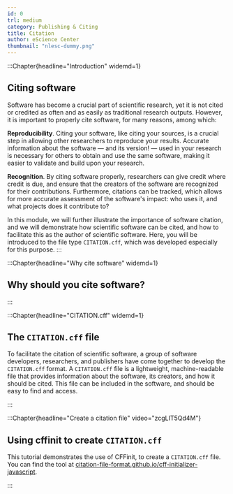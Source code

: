 ```yaml
---
id: 0
trl: medium
category: Publishing & Citing
title: Citation
author: eScience Center
thumbnail: "nlesc-dummy.png"
---
```


:::Chapter{headline="Introduction" widemd=1}
## Citing software

Software has become a crucial part of scientific research, yet it is not cited or credited as often and as easily as traditional research outputs. However, it is important to properly cite software, for many reasons, among which:

**Reproducibility**. Citing your software, like citing your sources, is a crucial step in allowing other researchers to reproduce your results. Accurate information about the software — and its version! — used in your research is necessary for others to obtain and use the same software, making it easier to validate and build upon your research.

**Recognition**. By citing software properly, researchers can give credit where credit is due, and ensure that the creators of the software are recognized for their contributions. Furthermore, citations can be tracked, which allows for more accurate assessment of the software's impact: who uses it, and what projects does it contribute to?

In this module, we will further illustrate the importance of software citation, and we will demonstrate how scientific software can be cited, and how to facilitate this as the author of scientific software. Here, you will be introduced to the file type `CITATION.cff`, which was developed especially for this purpose.
:::

:::Chapter{headline="Why cite software" widemd=1}
## Why should you cite software?


:::

:::Chapter{headline="CITATION.cff" widemd=1}
## The `CITATION.cff` file

To facilitate the citation of scientific software, a group of software developers, researchers, and publishers have come together to develop the `CITATION.cff` format. A `CITATION.cff` file is a lightweight, machine-readable file that provides information about the software, its creators, and how it should be cited. This file can be included in the software, and should be easy to find and access.




:::

:::Chapter{headline="Create a citation file" video="zcgLIT5Qd4M"}
## Using cffinit to create `CITATION.cff`

This tutorial demonstrates the use of CFFinit, to create a `CITATION.cff` file. You can find the tool at [citation-file-format.github.io/cff-initializer-javascript](https://citation-file-format.github.io/cff-initializer-javascript/#/).

:::

